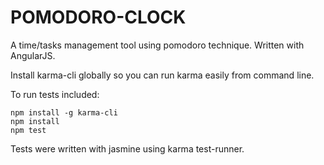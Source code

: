 # POMODORO-CLOCK
A time/tasks management tool using pomodoro technique. Written with AngularJS.

Install karma-cli globally so you can run karma easily from command line.

To run tests included:
```
npm install -g karma-cli
npm install
npm test 
```
Tests were written with jasmine using karma test-runner.
